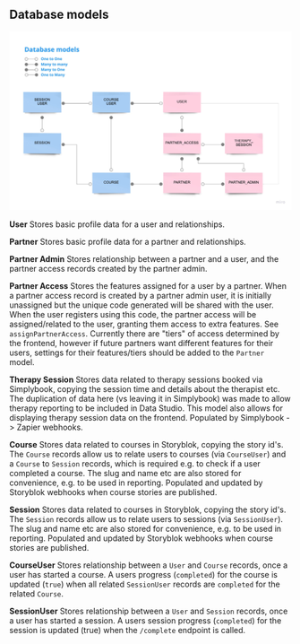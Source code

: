 ## Database models

![Database models](database_models.jpg 'Database models')

**User**
Stores basic profile data for a user and relationships.

**Partner**
Stores basic profile data for a partner and relationships.

**Partner Admin**
Stores relationship between a partner and a user, and the partner access records created by the partner admin.

**Partner Access**
Stores the features assigned for a user by a partner. When a partner access record is created by a partner admin user, it is initially unassigned but the unique code generated will be shared with the user. When the user registers using this code, the partner access will be assigned/related to the user, granting them access to extra features. See `assignPartnerAccess`. Currently there are "tiers" of access determined by the frontend, however if future partners want different features for their users, settings for their features/tiers should be added to the `Partner` model.

**Therapy Session**
Stores data related to therapy sessions booked via Simplybook, copying the session time and details about the therapist etc. The duplication of data here (vs leaving it in Simplybook) was made to allow therapy reporting to be included in Data Studio. This model also allows for displaying therapy session data on the frontend. Populated by Simplybook -> Zapier webhooks.

**Course**
Stores data related to courses in Storyblok, copying the story id's. The `Course` records allow us to relate users to courses (via `CourseUser`) and a `Course` to `Session` records, which is required e.g. to check if a user completed a course. The slug and name etc are also stored for convenience, e.g. to be used in reporting. Populated and updated by Storyblok webhooks when course stories are published.

**Session**
Stores data related to courses in Storyblok, copying the story id's. The `Session` records allow us to relate users to sessions (via `SessionUser`). The slug and name etc are also stored for convenience, e.g. to be used in reporting. Populated and updated by Storyblok webhooks when course stories are published.

**CourseUser**
Stores relationship between a `User` and `Course` records, once a user has started a course. A users progress (`completed`) for the course is updated (`true`) when all related `SessionUser` records are `completed` for the related `Course`.

**SessionUser**
Stores relationship between a `User` and `Session` records, once a user has started a session. A users session progress (`completed`) for the session is updated (true) when the `/complete` endpoint is called.
